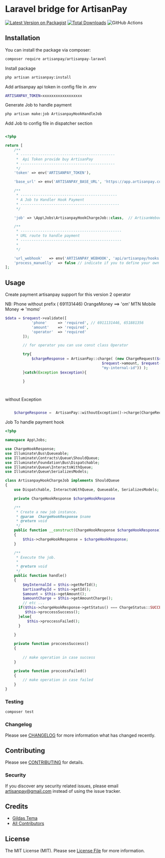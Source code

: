 # Laravel bridge for ArtisanPay

[![Latest Version on Packagist](https://img.shields.io/packagist/v/artisanpay/artisanpay-laravel.svg?style=flat-square)](https://packagist.org/packages/artisanpay/artisanpay-laravel)
[![Total Downloads](https://img.shields.io/packagist/dt/artisanpay/artisanpay-laravel.svg?style=flat-square)](https://packagist.org/packages/artisanpay/artisanpay-laravel)
![GitHub Actions](https://github.com/artisanpay/artisanpay-laravel/actions/workflows/main.yml/badge.svg)


## Installation

You can install the package via composer:

```bash
composer require artisanpay/artisanpay-laravel
```

Install package

```bash
php artisan artisanpay:install 
```

Add artisanpay api token in config file  in .env 

```bash
ARTISANPAY_TOKEN=xxxxxxxxxxxxxxxxxx
```
Generate Job to handle payment

```bash
php artisan make:job ArtisanpayHookHandleJob
```
Add Job to config file in dispatcher section 

```php

<?php

return [
    /**
     * -------------------------------------------
     *  Api Token provide buy ArtisanPay
     * -------------------------------------------
     */
    'token' => env('ARTISANPAY_TOKEN'),

    'base_url' => env('ARTISANPAY_BASE_URL', 'https://app.artisanpay.com/api/v1'),

    /**
     * --------------------------------------------
     * A Job to Handler Hook Payment
     * ---------------------------------------------
     */

    'job' => \App\Jobs\ArtisanpayHookChargeJob::class,  // ArtisanWebookHandler::class , 

    /**
     * ----------------------------------------------
     * URL route to handle payment
     * ----------------------------------------------
     * 
     */

    'url_webhook'   => env('ARTISANPAY_WEBHOOK', 'api/artisanpay/hooks'),
    'process_manuelly'  => false // indicate if you to define your own controller and route
];


```

## Usage

Create payment artisanpay support for this version 2 operator

NB: Phone without prefix ( 691131446)
OrangeMoney ==> 'om'
MTN Mobile Money => 'momo'


```php
$data = $request->validate([
            'phone'     => 'required', // 6911131446, 651881356
            'amount'    => 'required',
            'operator'  => 'required'
        ]);

        // for operator you can use const class Operator 

        try{
            $chargeResponse = ArtisanPay::charge( (new ChargeRequest($request->phone, 
                                            $request->amount, $request->operator , 
                                            "my-internal-id")) );
        }catch(Exception $exception){

        }

    
```

without Exception

```php

    $chargeResponse =  ArtisanPay::withoutException()->charge(ChargeRequest("691131446", 500, Operator::OM, "my-internal-id"));


```


Job To handle payment hook

```php
<?php

namespace App\Jobs;

use ChargeHookResponse;
use Illuminate\Bus\Queueable;
use Illuminate\Contracts\Queue\ShouldQueue;
use Illuminate\Foundation\Bus\Dispatchable;
use Illuminate\Queue\InteractsWithQueue;
use Illuminate\Queue\SerializesModels;

class ArtisanpayHookChargeJob implements ShouldQueue
{
    use Dispatchable, InteractsWithQueue, Queueable, SerializesModels;

    private ChargeHookResponse $chargeHookResponse

    /**
     * Create a new job instance.
     * @param  ChargeHookResponse $name
     * @return void
     */
    public function __construct(ChargeHookResponse $chargeHookResponse)
    {
        $this->chargeHookResponse = $chargeHookResponse;
    }

    /**
     * Execute the job.
     *
     * @return void
     */
    public function handle()
    {
        $myInternalId = $this->getRefId();
        $artisanPayId = $this->getId();
        $amount = $this->getAmount();
        $amountCharge = $this->getAmountCharge();
        // etc ...
      if($this->chargeHookResponse->getStatus() === ChargeStatus::SUCCESS){
         $this->proccessSuccess();
      }else{
          $this->proccessFailed();
      }  
    
    }

    private function proccessSuccess()
    {
       
        // make operation in case success
    }

    private function proccessFailed()
    {
        // make operation in case failed
    }
}
```


### Testing

```bash
composer test
```

### Changelog

Please see [CHANGELOG](CHANGELOG.md) for more information what has changed recently.

## Contributing

Please see [CONTRIBUTING](CONTRIBUTING.md) for details.

### Security

If you discover any security related issues, please email artisanpay@gmail.com instead of using the issue tracker.

## Credits

-   [Gildas Tema](https://github.com/gildastema)
-   [All Contributors](../../contributors)

## License

The MIT License (MIT). Please see [License File](LICENSE.md) for more information.


